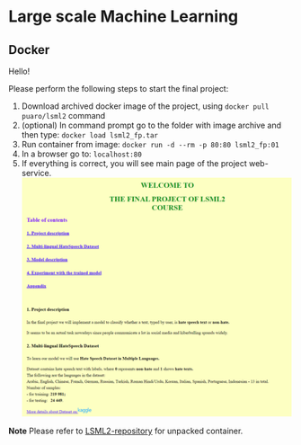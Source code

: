 # Large scale Machine Learning
## Docker

Hello!

Please perform the following steps to start the final project:
1. Download archived docker image of the project, using `docker pull puaro/lsml2` command
2. (optional) In command prompt go to the folder with image archive and then type:
   `docker load lsml2_fp.tar`
3. Run container from image:
   `docker run -d --rm -p 80:80 lsml2_fp:01`
4. In a browser go to: `localhost:80`
5. If everything is correct, you will see main page of the project web-service.
   ![pic](https://github.com/DL-hackathon/lsml2_fp/blob/main/pic/web_service.png)

**Note** Please refer to [LSML2-repository](https://github.com/DL-hackathon/lsml2) for unpacked container.
